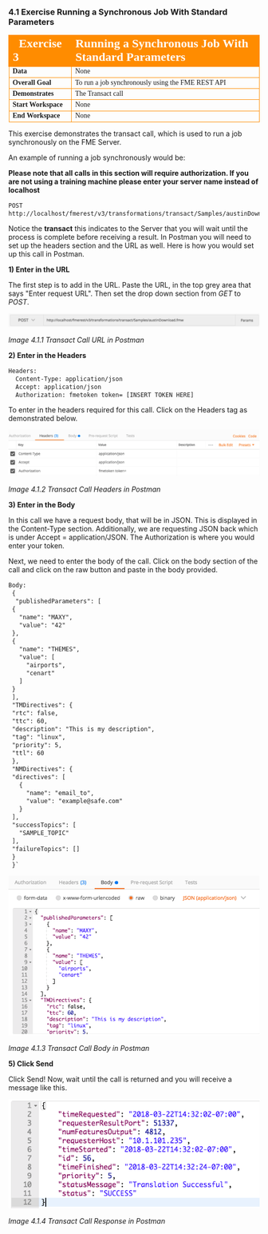 ### 4.1 Exercise Running a Synchronous Job With Standard Parameters

<table style="border-spacing: 0px;border-collapse: collapse;font-family:serif">
<tr>
<td width=25% style="vertical-align:middle;background-color:darkorange;border: 2px solid darkorange">
<i class="fa fa-cogs fa-lg fa-pull-left fa-fw" style="color:white;padding-right: 12px;vertical-align:text-top"></i>
<span style="color:white;font-size:x-large;font-weight: bold">Exercise 3</span>
</td>
<td style="border: 2px solid darkorange;background-color:darkorange;color:white">
<span style="color:white;font-size:x-large;font-weight: bold">Running a Synchronous Job With Standard Parameters</span>
</td>
</tr>

<tr>
<td style="border: 1px solid darkorange; font-weight: bold">Data</td>
<td style="border: 1px solid darkorange">None</td>
</tr>

<tr>
<td style="border: 1px solid darkorange; font-weight: bold">Overall Goal</td>
<td style="border: 1px solid darkorange">To run a job synchronously using the FME REST API</td>
</tr>

<tr>
<td style="border: 1px solid darkorange; font-weight: bold">Demonstrates</td>
<td style="border: 1px solid darkorange">The Transact call</td>
</tr>

<tr>
<td style="border: 1px solid darkorange; font-weight: bold">Start Workspace</td>
<td style="border: 1px solid darkorange">None </td>
</tr>

<tr>
<td style="border: 1px solid darkorange; font-weight: bold">End Workspace</td>
<td style="border: 1px solid darkorange">None</td>
</tr>

</table>

This exercise demonstrates the transact call, which is used to run a job synchronously on the FME Server. 

An example of running a job synchronously would be:

**Please note that all calls in this section will require authorization. If you are not using a training machine please enter your server name instead of localhost**

    POST http://localhost/fmerest/v3/transformations/transact/Samples/austinDownload.fmw

Notice the **transact** this indicates to the Server that you will wait
until the process is complete before receiving a result. In Postman you
will need to set up the headers section and the URL as well. Here is how
you would set up this call in Postman.

**1) Enter in the URL**

The first step is to add in the URL. Paste the URL, in the top grey area that says "Enter request URL". Then set the drop down section from *GET* to *POST*.


![](./Images/image4.1.1.TransactURL.png)

*Image 4.1.1 Transact Call URL in Postman*


**2) Enter in the Headers**

    Headers:
      Content-Type: application/json
      Accept: application/json
      Authorization: fmetoken token= [INSERT TOKEN HERE]

To enter in the headers required for this call. Click on the Headers tag as demonstrated below.  

![](./Images/image4.1.2.TransactPostman.png)

*Image 4.1.2 Transact Call Headers in Postman*


**3) Enter in the Body**

In this call we have a request body, that will be in JSON. This is
displayed in the Content-Type section. Additionally, we are requesting
JSON back which is under Accept = application/JSON. The Authorization is
where you would enter your token.

Next, we need to enter the body of the call. Click on the body section
of the call and click on the raw button and paste in the body provided.

    Body:
     {
      "publishedParameters": [
     {
       "name": "MAXY",
       "value": "42"
     },
     {
       "name": "THEMES",
       "value": [
         "airports",
         "cenart"
       ]
     }
     ],
     "TMDirectives": {
     "rtc": false,
     "ttc": 60,
     "description": "This is my description",
     "tag": "linux",
     "priority": 5,
     "ttl": 60
     },
     "NMDirectives": {
     "directives": [
       {
         "name": "email_to",
         "value": "example@safe.com"
       }
     ],
     "successTopics": [
       "SAMPLE_TOPIC"
     ],
     "failureTopics": []
     }
     }`


![](./Images/image4.1.3.TransactBodyPostman.png)

*Image 4.1.3 Transact Call Body in Postman*

**5) Click Send**

Click Send! Now, wait until the call is returned and you will receive a
message like this.

![](./Images/image4.1.4.TransactResponsePostman.png)

*Image 4.1.4 Transact Call Response in Postman*
